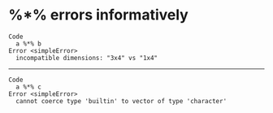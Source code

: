 # %*% errors informatively

    Code
      a %*% b
    Error <simpleError>
      incompatible dimensions: "3x4" vs "1x4"

---

    Code
      a %*% c
    Error <simpleError>
      cannot coerce type 'builtin' to vector of type 'character'

